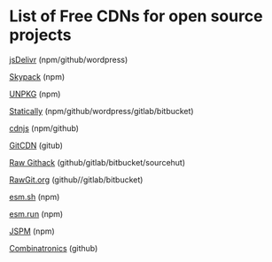# List of Free CDNs for open source projects

[jsDelivr](https://www.jsdelivr.com)  (npm/github/wordpress)

[Skypack](https://skypack.dev) (npm)

[UNPKG](https://unpkg.com/) (npm)

[Statically](https://statically.io) (npm/github/wordpress/gitlab/bitbucket)

[cdnjs](https://cdnjs.com) (npm/github)

[GitCDN](https://gitcdn.link) (gitub)

[Raw Githack](https://raw.githack.com) (github/gitlab/bitbucket/sourcehut)

[RawGit.org](https://rawgit.org) (github//gitlab/bitbucket)

[esm.sh](https://esm.sh) (npm)

[esm.run](https://esm.run) (npm)

[JSPM](https://jspm.org) (npm)

[Combinatronics](https://www.combinatronics.com) (github)




